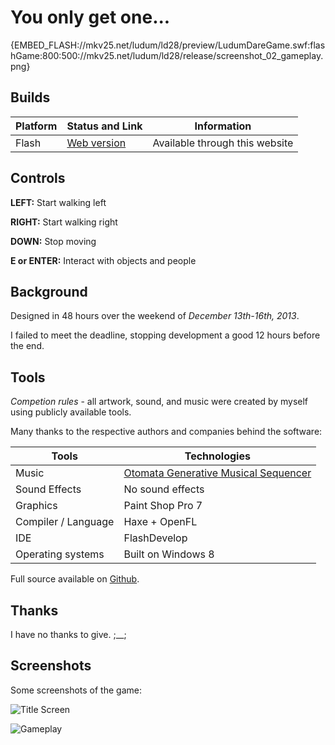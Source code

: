 # You only get one...

{EMBED_FLASH://mkv25.net/ludum/ld28/preview/LudumDareGame.swf:flashGame:800:500://mkv25.net/ludum/ld28/release/screenshot_02_gameplay.png}

## Builds

Platform | Status and Link      | Information
-------- | -------------------- | ---------------------------------------------------------------------------
Flash    | [Web version][flash] | Available through this website

## Controls

__LEFT:__ Start walking left

__RIGHT:__ Start walking right

__DOWN:__ Stop moving

__E or ENTER:__ Interact with objects and people

## Background

Designed in 48 hours over the weekend of _December 13th-16th, 2013_.

I failed to meet the deadline, stopping development a good 12 hours before the end.

## Tools

_Competion rules_ - all artwork, sound, and music were created by myself using publicly available tools.

Many thanks to the respective authors and companies behind the software:

Tools               | Technologies
------------------- | ----------------------------------------------
Music |  [Otomata Generative Musical Sequencer](https://www.earslap.com/projectslab/otomata)
Sound Effects       | No sound effects
Graphics            | Paint Shop Pro 7
Compiler / Language | Haxe + OpenFL
IDE                 | FlashDevelop
Operating systems   | Built on Windows 8

Full source available on [Github](https://github.com/Markavian/LD28).

## Thanks

I have no thanks to give. ;__;

## Screenshots

Some screenshots of the game:

![Title Screen](//mkv25.net/ludum/ld28/release/screenshot_01_title_screen.png)

![Gameplay](//mkv25.net/ludum/ld28/release/screenshot_02_gameplay.png)

[flash]: //mkv25.net/ludum/ld28/preview/index.html
